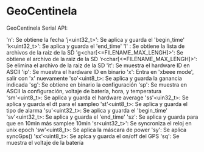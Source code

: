 GeoCentinela
============

GeoCentinela Serial API:

'n': Se obtiene la fecha
'j<uint32_t>': Se aplica y guarda el 'begin_time'
'k<uint32_t>': Se aplica y guarda el 'end_time'
'l' : Se obtiene la lista de archivos de la raiz de la SD
'g<char[<=FILENAME_MAX_LENGH]>': Se obtiene el archivo de la raiz de la SD
'r<char[<=FILENAME_MAX_LENGH]>': Se elimina el archivo de la raiz de la SD
'it': Se muestra el hardware ID en ASCII
'ip': Se muestra el hardware ID en binario
'x': Entra en 'xbeee mode', salir con 'x' nuevamente
'so'<uint8_t>: Se aplica y guarda la ganancia indicada
'sg': Se obtiene en binario la configuración
'sp': Se muestra en ASCII la configuración, voltaje de batería, hora, y temperatura
'sm'<uint8_t>: Se aplica y guarda el hardware average
'ss'<uin32_t>: Se aplica y guarda el dt para el sampleo
'st'<uint8_t>: Se aplica y guarda el tipo de alarma
'su'<uint32_t>: Se aplica y guarda el 'begin_time'
'sv'<uint32_t>: Se aplica y guarda el 'end_time'
'sz': Se aplica y guarda para que en 10min más samplee 10min
'sr<uint32_t>': Se syncroniza el reloj en unix epoch
'sw'<uint8_t>: Se aplica la máscara de power
'sy': Se aplica syncGps()
'sx'<uint8_t>: Se aplca y guarda el on/off del GPS
'sq': Se muestra el voltaje de la batería
